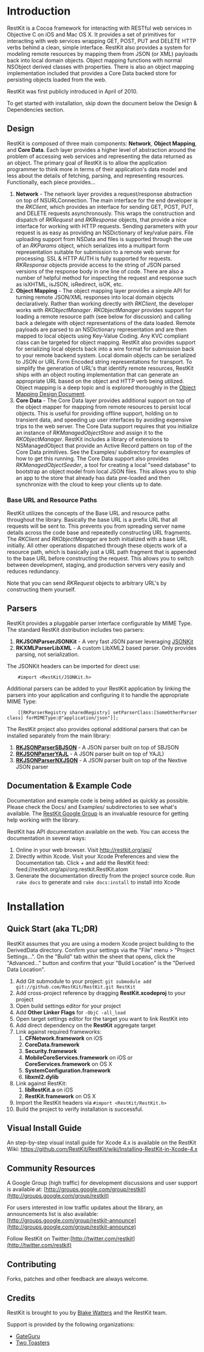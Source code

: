 Introduction
=========================

RestKit is a Cocoa framework for interacting with RESTful web services in Objective C on iOS and Mac OS X. It provides a set of primitives for interacting with web services wrapping GET, POST, PUT and DELETE HTTP verbs behind a clean, simple interface. RestKit also provides a system for modeling remote resources by mapping them from JSON (or XML) payloads back into local domain objects. Object mapping functions with normal NSObject derived classes with properties. There is also an object mapping implementation included that provides a Core Data backed store for persisting objects loaded from the web.

RestKit was first publicly introduced in April of 2010.

To get started with installation, skip down the document below the Design & Dependencies section.

Design
-------------------------

RestKit is composed of three main components: **Network**, **Object Mapping**, and **Core Data**. Each layer provides a higher level of abstraction around the problem of accessing web services and representing the data returned as an object. The primary goal of RestKit is to allow the application programmer to think more in terms of their application's data model and less about the details of fetching, parsing, and representing resources. Functionally, each piece provides...

1. **Network** - The network layer provides a request/response abstraction on top of NSURLConnection. The main interface for the end developer is the *RKClient*, which provides an interface for sending GET, POST, PUT, and DELETE requests asynchronously. This wraps the construction and dispatch of *RKRequest* and *RKResponse* objects, that provide a nice interface for working with HTTP requests. Sending parameters with your request is as easy as providing an NSDictionary of key/value pairs. File uploading support from NSData and files is supported through the use of an *RKParams* object, which serializes into a multipart form representation suitable for submission to a remote web server for processing. SSL & HTTP AUTH is fully supported for requests. *RKResponse* objects provide access to the string of JSON parsed versions of the response body in one line of code. There are also a number of helpful method for inspecting the request and response such as isXHTML, isJSON, isRedirect, isOK, etc.
1. **Object Mapping** - The object mapping layer provides a simple API for turning remote JSON/XML responses into local domain objects declaratively. Rather than working directly with *RKClient*, the developer works with *RKObjectManager*. *RKObjectManager* provides support for loading a remote resource path (see below for discussion) and calling back a delegate with object representations of the data loaded. Remote payloads are parsed to an NSDictionary representation and are then mapped to local objects using Key-Value Coding. Any KVC compliant class can be targeted for object mapping. RestKit also provides support for serializing local objects back into a wire format for submission back to your remote backend system. Local domain objects can be serialized to JSON or URL Form Encoded string representations for transport. To simplify the generation of URL's that identify remote resources, RestKit ships with an object routing implementation that can
generate an appropriate URL based on the object and HTTP verb being utilized. Object mapping is a deep topic and is explored thoroughly in the [Object Mapping Design Document].
1. **Core Data** - The Core Data layer provides additional support on top of the object mapper for mapping from remote resources to persist local objects. This is useful for providing offline support, holding on to transient data, and speeding up user interfaces by avoiding expensive trips to the web server. The Core Data support requires that you initialize an instance of *RKManagedObjectStore* and assign it to the *RKObjectManager*. RestKit includes a library of extensions to NSManagedObject that provide an Active Record pattern on top of the Core Data primitives. See the Examples/ subdirectory for examples of how to get this running. The Core Data support also provides *RKManagedObjectSeeder*, a tool for creating a local "seed database" to bootstrap an object model from local JSON files. This allows you to ship an app to the store that already has data pre-loaded and then synchronize with the cloud to keep your clients up to date.

### Base URL and Resource Paths

RestKit utilizes the concepts of the Base URL and resource paths throughout the library. Basically the base URL is a prefix URL that all requests will be sent to. This prevents you from spreading server name details across the code base and repeatedly constructing URL fragments. The *RKClient* and *RKObjectManager* are both initialized with a base URL initially. All other operations dispatched through these objects work of a resource path, which is basically just a URL path fragment that is appended to the base URL before constructing the request. This allows you to switch between development, staging, and production servers very easily and reduces redundancy.

Note that you can send *RKRequest* objects to arbitrary URL's by constructing them yourself.

Parsers
-------------------------

RestKit provides a pluggable parser interface configurable by MIME Type. The standard RestKit distribution includes two parsers:

1. **RKJSONParserJSONKit** - A very fast JSON parser leveraging [JSONKit](http://github.com/johnezang/JSONKit)
1. **RKXMLParserLibXML** - A custom LibXML2 based parser. Only provides parsing, not serialization.

The JSONKit headers can be imported for direct use:

```objc
    #import <RestKit/JSONKit.h>
```

Additional parsers can be added to your RestKit application by linking the parsers into your application and configuring it to handle the appropriate
MIME Type:

```objc
    [[RKParserRegistry sharedRegistry] setParserClass:[SomeOtherParser class] forMIMEType:@"application/json"]];
```

The RestKit project also provides optional additional parsers that can be installed separately from the main library:

1. [**RKJSONParserSBJSON**](https://github.com/RestKit/RKJSONParserSBJSON) - A JSON parser built on top of SBJSON
1. [**RKJSONParserYAJL**](https://github.com/RestKit/RKJSONParserYAJL) - A JSON parser built on top of YAJL)
1. [**RKJSONParserNXJSON**](https://github.com/RestKit/RKJSONParserNXJSON) - A JSON parser built on top of the Nextive JSON parser

Documentation & Example Code
-------------------------

Documentation and example code is being added as quickly as possible. Please check the Docs/ and Examples/ subdirectories to see what's available. The [RestKit Google Group](http://groups.google.com/group/restkit) is an invaluable resource for getting help working with the library.

RestKit has API documentation available on the web. You can access the documentation in several ways:

1. Online in your web browser. Visit http://restkit.org/api/
1. Directly within Xcode. Visit your Xcode Preferences and view the Documentation tab. Click + and add the RestKit feed: feed://restkit.org/api/org.restkit.RestKit.atom
1. Generate the documentation directly from the project source code. Run `rake docs` to generate and `rake docs:install` to install into Xcode

Installation
=========================

Quick Start (aka TL;DR)
-----------

RestKit assumes that you are using a modern Xcode project building to the DerivedData directory. Confirm your settings
via the "File" menu > "Project Settings...". On the "Build" tab within the sheet that opens, click the "Advanced..."
button and confirm that your "Build Location" is the "Derived Data Location".

1. Add Git submodule to your project: `git submodule add git://github.com/RestKit/RestKit.git RestKit`
1. Add cross-project reference by dragging **RestKit.xcodeproj** to your project
1. Open build settings editor for your project
1. Add **Other Linker Flags** for `-ObjC -all_load`
1. Open target settings editor for the target you want to link RestKit into
1. Add direct dependency on the **RestKit** aggregate target
1. Link against required frameworks:
    1. **CFNetwork.framework** on iOS
    1. **CoreData.framework**
    1. **Security.framework**
    1. **MobileCoreServices.framework** on iOS or **CoreServices.framework** on OS X
    1. **SystemConfiguration.framework**
    1. **libxml2.dylib**
1. Link against RestKit:
    1. **libRestKit.a** on iOS
    1. **RestKit.framework** on OS X
1. Import the RestKit headers via `#import <RestKit/RestKit.h>`
1. Build the project to verify installation is successful.

Visual Install Guide
-------------------------

An step-by-step visual install guide for Xcode 4.x is available on the RestKit Wiki: https://github.com/RestKit/RestKit/wiki/Installing-RestKit-in-Xcode-4.x

Community Resources
-------------------------

A Google Group (high traffic) for development discussions and user support is available at: [http://groups.google.com/group/restkit](http://groups.google.com/group/restkit)

For users interested in low traffic updates about the library, an announcements list is also available:
[http://groups.google.com/group/restkit-announce](http://groups.google.com/group/restkit-announce)

Follow RestKit on Twitter:[http://twitter.com/restkit](http://twitter.com/restkit)

Contributing
-------------------------

Forks, patches and other feedback are always welcome.

Credits
-------------------------

RestKit is brought to you by [Blake Watters](http://twitter.com/blakewatters) and the RestKit team.

Support is provided by the following organizations:

* [GateGuru](http://www.gateguruapp.com/)
* [Two Toasters](http://www.twotoasters.com/)

[Object Mapping Design Document]: https://github.com/RestKit/RestKit/blob/master/Docs/Object%20Mapping.md
